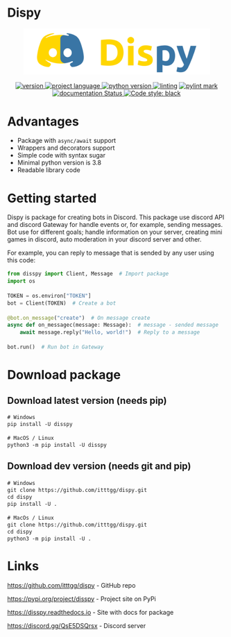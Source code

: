 # Dispy
<p align=center><img src="logo.png" width="430" alt="logo" style="text-align: center"/></p>

<p align=center>
    <a href="https://pypi.org/project/disspy">
        <img src="https://img.shields.io/badge/pypi-0.6-blueviolet?style=flat" alt="version"/>
    </a>
    <a href="https://pypi.org/project/disspy">
        <img src="https://img.shields.io/badge/language-python-blueviolet?style=flat" alt="project language"/>
    </a>
    <a href="https://pypi.org/project/disspy">
        <img src="https://img.shields.io/badge/python_versions-3.8_|_3.9_|_3.10-blueviolet?style=flat" alt="python version"/>
    </a>
    <a href="https://github.com/PyCQA/pylint">
        <img src="https://img.shields.io/badge/linting-pylint-blueviolet?style=flat" alt="linting"/></a>
    <a href="https://github.com/itttgg/dispy/actions/workflows/pylint.yml">
         <img src="https://img.shields.io/badge/pylink_mark-9.31/10-blueviolet?style=flat" alt="pylint mark"/>
    </a>
    <a href='https://disspy.readthedocs.io/en/latest/?badge=latest'>
        <img src='https://readthedocs.org/projects/disspy/badge/?version=latest' alt='documentation Status'/>
    </a>
    <a href="https://github.com/psf/black">
        <img src="https://img.shields.io/badge/code_style-black-black?style=flat" alt="Code style: black">
    </a>
</p>

# Advantages
- Package with ``async/await`` support
- Wrappers and decorators support
- Simple code with syntax sugar
- Minimal python version is 3.8
- Readable library code

# Getting started
Dispy is package for creating bots in Discord. This package use discord API and discord Gateway
for handle events or, for example, sending messages. Bot use for different goals; handle information
on your server, creating mini games in discord, auto moderation in your discord server and other.

For example, you can reply to message that is sended by any user using this code:

```python
from disspy import Client, Message  # Import package
import os

TOKEN = os.environ["TOKEN"]
bot = Client(TOKEN)  # Create a bot

@bot.on_message("create")  # On message create
async def on_messagec(message: Message):  # message - sended message
    await message.reply("Hello, world!")  # Reply to a message

bot.run()  # Run bot in Gateway
```

# Download package
## Download latest version (needs pip)

```command
# Windows
pip install -U disspy

# MacOS / Linux
python3 -m pip install -U disspy
```

## Download dev version (needs git and pip)

```command
# Windows
git clone https://github.com/itttgg/dispy.git
cd dispy
pip install -U .

# MacOs / Linux
git clone https://github.com/itttgg/dispy.git
cd dispy
python3 -m pip install -U .
```

# Links
<p><a href="https://github.com/itttgg/dispy">https://github.com/itttgg/dispy</a> - GitHub repo</p>
<p><a href="https://pypi.org/project/disspy">https://pypi.org/project/disspy</a> - Project site on PyPi</p>
<p><a href="https://disspy.readthedocs.io">https://disspy.readthedocs.io</a> - Site with docs for package</p>
<p><a href="https://discord.gg/QsE5DSQrsx">https://discord.gg/QsE5DSQrsx</a> - Discord server</p>
